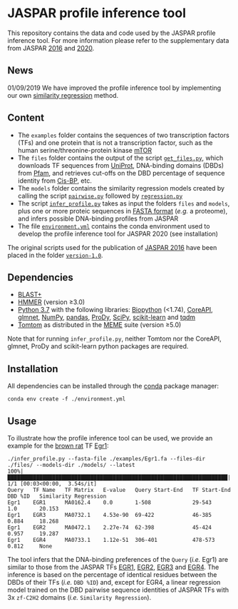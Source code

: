 # JASPAR profile inference tool
This repository contains the data and code used by the JASPAR profile inference tool. For more information please refer to the supplementary data from JASPAR [2016](https://academic.oup.com/nar/article/44/D1/D110/2502663) and [2020](https://academic.oup.com/nar/advance-article/doi/10.1093/nar/gkz1001/5614568).

## News
01/09/2019 We have improved the profile inference tool by implementing our own [similarity regression](https://www.nature.com/articles/s41588-019-0411-1) method.

## Content
* The `examples` folder contains the sequences of two transcription factors (TFs) and one protein that is not a transcription factor, such as the human serine/threonine-protein kinase [mTOR](https://www.uniprot.org/uniprot/P42345)
* The `files` folder contains the output of the script [`get_files.py`](https://github.com/wassermanlab/JASPAR-profile-inference/blob/master/files/get_files.py), which downloads TF sequences from [UniProt](https://www.uniprot.org/), DNA-binding domains (DBDs) from [Pfam](https://pfam.xfam.org/), and retrieves cut-offs on the DBD percentage of sequence identity from [Cis-BP](http://cisbp.ccbr.utoronto.ca/), etc.
* The `models` folder contains the similarity regression models created by calling the script [`pairwise.py`](https://github.com/wassermanlab/JASPAR-profile-inference/blob/master/models/pairwise.py) followed by [`regression.py`](https://github.com/wassermanlab/JASPAR-profile-inference/blob/master/models/regression.py)
* The script [`infer_profile.py`](https://github.com/wassermanlab/JASPAR-profile-inference/blob/master/infer_profile.py) takes as input the folders `files` and `models`, plus one or more proteic sequences in [FASTA format](https://en.wikipedia.org/wiki/FASTA_format) (_e.g._ a proteome), and infers possible DNA-binding profiles from JASPAR 
* The file [`environment.yml`](https://github.com/wassermanlab/JASPAR-profile-inference/blob/master/environment.yml) contains the conda environment used to develop the profile inference tool for JASPAR 2020 (see installation)

The original scripts used for the publication of [JASPAR 2016](https://doi.org/10.1093/nar/gkv1176) have been placed in the folder [`version-1.0`](https://github.com/wassermanlab/JASPAR-profile-inference/tree/master/version-1.0).

## Dependencies
* [BLAST+](https://blast.ncbi.nlm.nih.gov/Blast.cgi)
* [HMMER](http://hmmer.org/) (version ≥3.0)
* [Python 3.7](https://www.python.org/download/releases/3.7/) with the following libraries: [Biopython](http://biopython.org) (<1.74), [CoreAPI](http://www.coreapi.org), [glmnet](https://github.com/civisanalytics/python-glmnet), [NumPy](https://numpy.org/), [pandas](https://pandas.pydata.org/), [ProDy](http://prody.csb.pitt.edu/), [SciPy](https://www.scipy.org/), [scikit-learn](https://scikit-learn.org/stable/) and [tqdm](https://tqdm.github.io) 
* [Tomtom](http://meme-suite.org/doc/tomtom.html) as distributed in the [MEME](http://meme-suite.org/index.html) suite (version ≥5.0)

Note that for running `infer_profile.py`, neither Tomtom nor the CoreAPI, glmnet, ProDy and scikit-learn python packages are required.

## Installation
All dependencies can be installed through the [conda](https://docs.conda.io/en/latest/) package manager:
```
conda env create -f ./environment.yml
```

## Usage
To illustrate how the profile inference tool can be used, we provide an example for the [brown rat](https://www.ncbi.nlm.nih.gov/Taxonomy/Browser/wwwtax.cgi?mode=Info&id=10116&lvl=3&lin=f&keep=1&srchmode=1&unlock) TF [Egr1](https://www.uniprot.org/uniprot/P08154):
```
./infer_profile.py --fasta-file ./examples/Egr1.fa --files-dir ./files/ --models-dir ./models/ --latest
100%|█████████████████████████████████████████████████████████████████████| 1/1 [00:03<00:00,  3.54s/it]
Query   TF Name   TF Matrix   E-value   Query Start-End   TF Start-End   DBD %ID   Similarity Regression
Egr1    EGR1      MA0162.4    0.0     	1-508       	  29-543    	 1.0       20.153
Egr1    EGR3      MA0732.1    4.53e-90  69-422       	  46-385    	 0.884     18.268
Egr1    EGR2      MA0472.1    2.27e-74  62-398       	  45-424    	 0.957     19.287
Egr1    EGR4      MA0733.1    1.12e-51  306-401      	  478-573    	 0.812     None
```
The tool infers that the DNA-binding preferences of the `Query` (_i.e._ Egr1) are similar to those from the JASPAR TFs [EGR1](http://jaspar.genereg.net/matrix/MA0162.4/), [EGR2](http://jaspar.genereg.net/matrix/MA0472.1/), [EGR3](http://jaspar.genereg.net/matrix/MA0732.1/) and [EGR4](http://jaspar.genereg.net/matrix/MA0733.1/). The inference is based on the percentage of identical residues between the DBDs of their TFs (_i.e._ `DBD %ID`) and, except for EGR4, a linear regression model trained on the DBD pairwise sequence identities of JASPAR TFs with 3x `zf-C2H2` domains (_i.e._ `Similarity Regression`).
